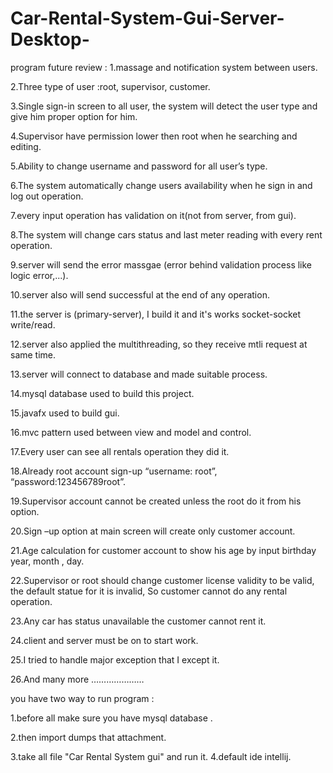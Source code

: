 # Car-Rental-System-Gui-Server-Desktop-
program future review : 
1.massage and notification system between users.

2.Three type of user :root, supervisor, customer. 

3.Single sign-in screen to all user, the system will detect the user type and give him proper option for him. 

4.Supervisor have permission lower then root when he searching and editing. 

5.Ability to change username and password for all user’s type. 

6.The system automatically change users availability when he sign in and log out operation. 

7.every input operation has validation on it(not from server, from gui). 

8.The system will change cars status and last meter reading with every rent operation.

9.server will send the error massgae (error behind validation process like logic error,...).

10.server also will send successful at the end of any operation. 

11.the server is (primary-server), I build it and it's works socket-socket write/read. 

12.server also applied the multithreading, so they receive mtli request at same time. 

13.server will connect to database and made suitable process.   

14.mysql database used to build this project. 

15.javafx used to build gui. 

16.mvc pattern used between view and model and control. 

17.Every user can see all rentals operation they did it. 

18.Already root account sign-up “username: root”, “password:123456789root”. 

19.Supervisor account cannot be created unless the root do it from his option. 

20.Sign –up option at main screen will create only customer account.

21.Age calculation for customer account to show his age by input birthday year, month , day. 

22.Supervisor or root should change customer license validity to be valid, the default statue for it is invalid, So customer cannot do any rental operation. 

23.Any car has status unavailable the customer cannot rent it.

24.client and server must be on to start work. 

25.I tried to handle major exception that I except it. 

26.And many more …………………                 


you have two way to run program : 

1.before all make sure you have mysql database . 

2.then import dumps that attachment.

3.take all file "Car Rental System gui" and run it. 4.default ide intellij. 
